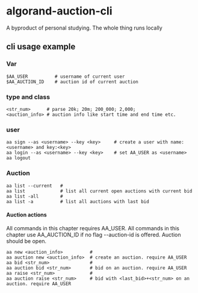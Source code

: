 # algorand-auction-cli

A byproduct of personal studying.
The whole thing runs locally

## cli usage example

### Var

```shell
$AA_USER          # username of current user
$AA_AUCTION_ID    # auction id of current auction
```

### type and class

```shell
<str_num>      # parse 20k; 20m; 200_000; 2,000;
<auction_info> # auction info like start time and end time etc.
```

### user

```shell
aa sign --as <username> --key <key>     # create a user with name:<username> and key:<key>
aa login --as <username> --key <key>    # set AA_USER as <username>
aa logout
```

### Auction

```shell
aa list --current   #
aa list             # list all current open auctions with current bid
aa list -all        #
aa list -a          # list all auctions with last bid
```

#### Auction actions

All commands in this chapter requires AA_USER.
All commands in this chapter use AA_AUCTION_ID if no flag --auction-id is offered.
Auction should be open.

```shell
aa new <auction_info>          #
aa auction new <auction_info>  # create an auction. require AA_USER
aa bid <str_num>               #
aa auction bid <str_num>       # bid on an auction. require AA_USER
aa raise <str_num>             #
aa auction raise <str_num>     # bid with <last_bid>+<str_num> on an auction. require AA_USER
```
